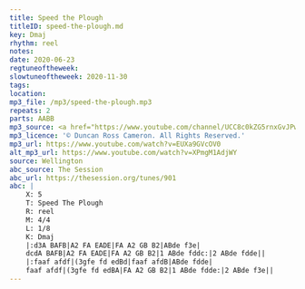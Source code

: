 ```yaml
---
title: Speed the Plough
titleID: speed-the-plough.md
key: Dmaj
rhythm: reel
notes:
date: 2020-06-23
regtuneoftheweek:
slowtuneoftheweek: 2020-11-30
tags:
location:
mp3_file: /mp3/speed-the-plough.mp3
repeats: 2
parts: AABB
mp3_source: <a href="https://www.youtube.com/channel/UCC8c0kZG5rnxGvJPwaYvBkg">Duncan Ross Cameron</a>
mp3_licence: '© Duncan Ross Cameron. All Rights Reserved.'
mp3_url: https://www.youtube.com/watch?v=EUXa9GVcOV0
alt_mp3_url: https://www.youtube.com/watch?v=XPmgM1AdjWY
source: Wellington
abc_source: The Session
abc_url: https://thesession.org/tunes/901
abc: |
    X: 5
    T: Speed The Plough
    R: reel
    M: 4/4
    L: 1/8
    K: Dmaj
    |:d3A BAFB|A2 FA EADE|FA A2 GB B2|ABde f3e|
    dcdA BAFB|A2 FA EADE|FA A2 GB B2|1 ABde fddc:|2 ABde fdde||
    |:faaf afdf|(3gfe fd edBd|faaf afdB|ABde fdde|
    faaf afdf|(3gfe fd edBA|FA A2 GB B2|1 ABde fdde:|2 ABde f3e||
---
```

